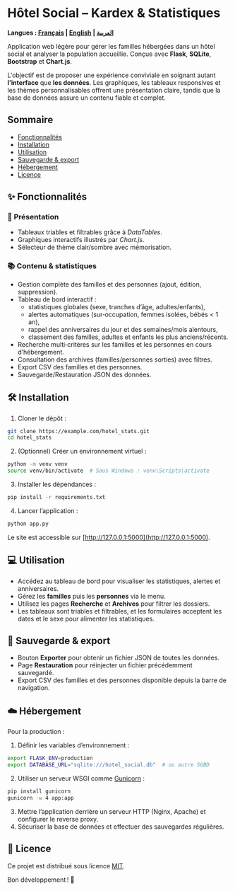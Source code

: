 # Hôtel Social – Kardex & Statistiques
**Langues : [Français](README.md) | [English](README.en.md) | [العربية](README.ar.md)**

Application web légère pour gérer les familles hébergées dans un hôtel social et analyser la population accueillie. Conçue avec **Flask**, **SQLite**, **Bootstrap** et **Chart.js**.

L'objectif est de proposer une expérience conviviale en soignant autant **l'interface** que **les données**. Les graphiques, les tableaux responsives et les thèmes personnalisables offrent une présentation claire, tandis que la base de données assure un contenu fiable et complet.

## Sommaire
- [Fonctionnalités](#-fonctionnalités)
- [Installation](#-installation)
- [Utilisation](#-utilisation)
- [Sauvegarde & export](#-sauvegarde--export)
- [Hébergement](#-hébergement)
- [Licence](#-licence)

## ✨ Fonctionnalités

### 🎨 Présentation

- Tableaux triables et filtrables grâce à *DataTables*.
- Graphiques interactifs illustrés par *Chart.js*.
- Sélecteur de thème clair/sombre avec mémorisation.

### 📚 Contenu & statistiques

- Gestion complète des familles et des personnes (ajout, édition, suppression).
- Tableau de bord interactif :
  - statistiques globales (sexe, tranches d’âge, adultes/enfants),
  - alertes automatiques (sur‑occupation, femmes isolées, bébés < 1 an),
  - rappel des anniversaires du jour et des semaines/mois alentours,
  - classement des familles, adultes et enfants les plus anciens/récents.
- Recherche multi‑critères sur les familles et les personnes en cours d’hébergement.
- Consultation des archives (familles/personnes sorties) avec filtres.
- Export CSV des familles et des personnes.
- Sauvegarde/Restauration JSON des données.

## 🛠️ Installation

1. Cloner le dépôt :

```bash
git clone https://example.com/hotel_stats.git
cd hotel_stats
```

2. (Optionnel) Créer un environnement virtuel :

```bash
python -m venv venv
source venv/bin/activate  # Sous Windows : venv\Scripts\activate
```

3. Installer les dépendances :

```bash
pip install -r requirements.txt
```

4. Lancer l’application :

```bash
python app.py
```

Le site est accessible sur [http://127.0.0.1:5000](http://127.0.0.1:5000).

## 💻 Utilisation

- Accédez au tableau de bord pour visualiser les statistiques, alertes et anniversaires.
- Gérez les **familles** puis les **personnes** via le menu.
- Utilisez les pages **Recherche** et **Archives** pour filtrer les dossiers.
- Les tableaux sont triables et filtrables, et les formulaires acceptent les dates et le sexe pour alimenter les statistiques.

## 💾 Sauvegarde & export

- Bouton **Exporter** pour obtenir un fichier JSON de toutes les données.
- Page **Restauration** pour réinjecter un fichier précédemment sauvegardé.
- Export CSV des familles et des personnes disponible depuis la barre de navigation.

## ☁️ Hébergement

Pour la production :

1. Définir les variables d’environnement :

```bash
export FLASK_ENV=production
export DATABASE_URL="sqlite:///hotel_social.db"  # ou autre SGBD
```

2. Utiliser un serveur WSGI comme [Gunicorn](https://gunicorn.org/) :

```bash
pip install gunicorn
gunicorn -w 4 app:app
```

3. Mettre l’application derrière un serveur HTTP (Nginx, Apache) et configurer le reverse proxy.
4. Sécuriser la base de données et effectuer des sauvegardes régulières.

## 📄 Licence

Ce projet est distribué sous licence [MIT](LICENSE).

Bon développement ! 🎉
